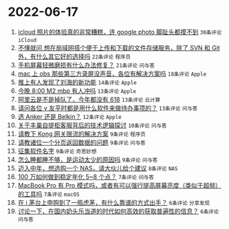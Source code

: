 # 2022-06-17

1. [icloud 照片的体验真的非常糟糕，连 google photo 脚趾头都摸不到](https://www.v2ex.com/t/860191) `30条评论` `iCloud`
1. [不懂就问 想在局域网搭个便于上传和下载的文件存储服务，除了 SVN 和 Git 外，有什么其它好的选择吗](https://www.v2ex.com/t/860206) `22条评论` `程序员`
1. [手机屏幕轻微磨损有什么办法修复？](https://www.v2ex.com/t/860180) `21条评论` `问与答`
1. [mac 上 obs 那些第三方录屏没声音，各位有解决方案吗](https://www.v2ex.com/t/860208) `18条评论` `Apple`
1. [推上有人发现了刘海的新功能](https://www.v2ex.com/t/860210) `14条评论` `Apple`
1. [今晚 8:00 M2 mbp 有人冲吗](https://www.v2ex.com/t/860213) `13条评论` `Apple`
1. [阿里云是不是掉队了，今年都没有 618](https://www.v2ex.com/t/860203) `13条评论` `云计算`
1. [请问各位 v 友平时都是用什么软件来做待办事项的？](https://www.v2ex.com/t/860194) `13条评论` `问与答`
1. [选 Anker 还是 Belkin？](https://www.v2ex.com/t/860211) `12条评论` `Apple`
1. [关于丰巢自提柜客服背后的技术逻辑探讨](https://www.v2ex.com/t/860228) `10条评论` `问与答`
1. [请教下 Kong 网关限流的解决方案](https://www.v2ex.com/t/860219) `9条评论` `程序员`
1. [请教诸位一个分页返回数据的问题](https://www.v2ex.com/t/860205) `9条评论` `问与答`
1. [征集软件名字](https://www.v2ex.com/t/860187) `9条评论` `奇思妙想`
1. [怎么睡都睡不够，是运动太少的原因吗](https://www.v2ex.com/t/860183) `9条评论` `问与答`
1. [迈入中年，想选购一个 NAS，请大伙儿给个建议](https://www.v2ex.com/t/860224) `8条评论` `NAS`
1. [100 万如何做到稳定年化 5~8 个点？](https://www.v2ex.com/t/860226) `7条评论` `问与答`
1. [MacBook Pro 有 Pro 模式吗，或者有可以强行提高屏幕亮度（类似于超频）的工具吗](https://www.v2ex.com/t/860195) `7条评论` `macOS`
1. [在 i 茅台上申购到了一瓶虎茅，有什么靠谱的方式出手？](https://www.v2ex.com/t/860217) `6条评论` `分享发现`
1. [讨论一下，在国内奶头乐当道的时代如何高效的获取普遍性的信息？](https://www.v2ex.com/t/860190) `6条评论` `问与答`
